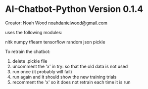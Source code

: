 # AI-Chatbot-Python Version 0.1.4

Creator: Noah Wood
noahdanielwood@gmail.com

uses the following modules:

nltk
numpy
tflearn
tensorflow
random
json
pickle

To retrain the chatbot:
1. delete .pickle file
2. uncomment the 'x' in try: so that the old data is not used
3. run once (it probably will fail)
4. run again and it should show the new training trials
5. recomment the 'x' so it does not retrain each time it is run